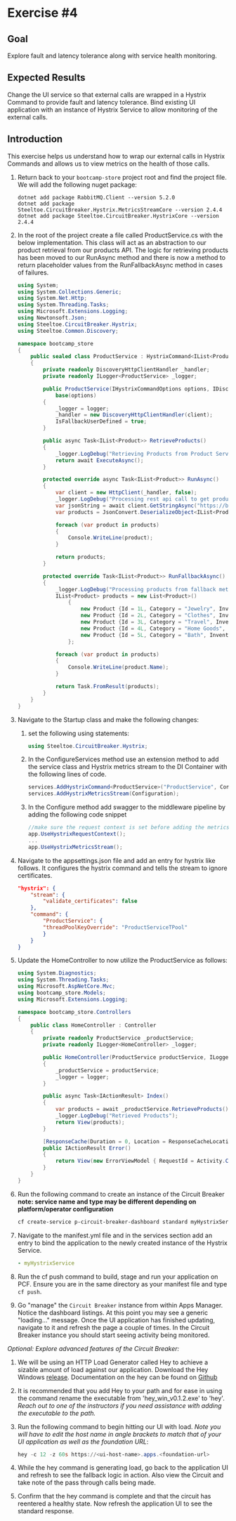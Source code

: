 # Exercise #4

## Goal

Explore fault and latency tolerance along with service health monitoring.

## Expected Results

Change the UI service so that external calls are wrapped in a Hystrix Command to provide fault and latency tolerance.  Bind existing UI application with an instance of Hystrix Service to allow monitoring of the external calls.

## Introduction

This exercise helps us understand how to wrap our external calls in Hystrix Commands and allows us to view metrics on the health of those calls.

1. Return back to your `bootcamp-store` project root and find the project file.  We will add the following nuget package:

    ```powerhsell
    dotnet add package RabbitMQ.Client --version 5.2.0
    dotnet add package Steeltoe.CircuitBreaker.Hystrix.MetricsStreamCore --version 2.4.4
    dotnet add package Steeltoe.CircuitBreaker.HystrixCore --version 2.4.4
    ```

2. In the root of the project create a file called ProductService.cs with the below implementation.  This class will act as an abstraction to our product retrieval from our products API.  The logic for retrieving products has been moved to our RunAsync method and there is now a method to return placeholder values from the RunFallbackAsync method in cases of failures.

    ```c#
    using System;
    using System.Collections.Generic;
    using System.Net.Http;
    using System.Threading.Tasks;
    using Microsoft.Extensions.Logging;
    using Newtonsoft.Json;
    using Steeltoe.CircuitBreaker.Hystrix;
    using Steeltoe.Common.Discovery;

    namespace bootcamp_store
    {
        public sealed class ProductService : HystrixCommand<IList<Product>>
        {
            private readonly DiscoveryHttpClientHandler _handler;
            private readonly ILogger<ProductService> _logger;

            public ProductService(IHystrixCommandOptions options, IDiscoveryClient client, ILogger<ProductService> logger) :
                base(options)
            {
                _logger = logger;
                _handler = new DiscoveryHttpClientHandler(client);
                IsFallbackUserDefined = true;
            }

            public async Task<IList<Product>> RetrieveProducts()
            {
                _logger.LogDebug("Retrieving Products from Product Service");
                return await ExecuteAsync();
            }

            protected override async Task<IList<Product>> RunAsync()
            {
                var client = new HttpClient(_handler, false);
                _logger.LogDebug("Processing rest api call to get products");
                var jsonString = await client.GetStringAsync("https://bootcamp-api-{initials}/api/products");
                var products = JsonConvert.DeserializeObject<IList<Product>>(jsonString);

                foreach (var product in products)
                {
                    Console.WriteLine(product);
                }

                return products;
            }

            protected override Task<IList<Product>> RunFallbackAsync()
            {
                _logger.LogDebug("Processing products from fallback method");
                IList<Product> products = new List<Product>()
                    {
                        new Product {Id = 1L, Category = "Jewelry", Inventory = 500, Name="Tennis Bracelet"},
                        new Product {Id = 2L, Category = "Clothes", Inventory = 17, Name="Chinos"},
                        new Product {Id = 3L, Category = "Travel", Inventory = 23, Name="Deluxe Suitcase"},
                        new Product {Id = 4L, Category = "Home Goods", Inventory = 53, Name="Light Bulbs"},
                        new Product {Id = 5L, Category = "Bath", Inventory = 20, Name="Hand Towels"}
                    };

                foreach (var product in products)
                {
                    Console.WriteLine(product.Name);
                }

                return Task.FromResult(products);
            }
        }
    }
    ```

3. Navigate to the Startup class and make the following changes:

   1. set the following using statements:

        ```c#
        using Steeltoe.CircuitBreaker.Hystrix;
        ```

   2. In the ConfigureServices method use an extension method to add the service class and Hystrix metrics stream to the DI Container with the following lines of code.

        ```c#
        services.AddHystrixCommand<ProductService>("ProductService", Configuration);
        services.AddHystrixMetricsStream(Configuration);
        ```

   3. In the Configure method add swagger to the middleware pipeline by adding the following code snippet

        ```c#
        //make sure the request context is set before adding the metrics stream middleware
        app.UseHystrixRequestContext();
        ...
        app.UseHystrixMetricsStream();
        ```

4. Navigate to the appsettings.json file and add an entry for hystrix like follows.  It configures the hystrix command and tells the stream to ignore certificates.

    ```json
    "hystrix": {
        "stream": {
            "validate_certificates": false
        },
        "command": {
            "ProductService": {
            "threadPoolKeyOverride": "ProductServiceTPool"
            }
        }
    }
    ```

5. Update the HomeController to now utilize the ProductService as follows:

    ```c#
    using System.Diagnostics;
    using System.Threading.Tasks;
    using Microsoft.AspNetCore.Mvc;
    using bootcamp_store.Models;
    using Microsoft.Extensions.Logging;

    namespace bootcamp_store.Controllers
    {
        public class HomeController : Controller
        {
            private readonly ProductService _productService;
            private readonly ILogger<HomeController> _logger;

            public HomeController(ProductService productService, ILogger<HomeController> logger)
            {
                _productService = productService;
                _logger = logger;
            }

            public async Task<IActionResult> Index()
            {
                var products = await _productService.RetrieveProducts();
                _logger.LogDebug("Retrieved Products");
                return View(products);
            }

            [ResponseCache(Duration = 0, Location = ResponseCacheLocation.None, NoStore = true)]
            public IActionResult Error()
            {
                return View(new ErrorViewModel { RequestId = Activity.Current?.Id ?? HttpContext.TraceIdentifier });
            }
        }
    }
    ```

6. Run the following command to create an instance of the Circuit Breaker
 **note: service name and type may be different depending on platform/operator configuration**

    ```powershell
    cf create-service p-circuit-breaker-dashboard standard myHystrixService
    ```

7. Navigate to the manifest.yml file and in the services section add an entry to bind the application to the newly created instance of the Hystrix Service.

    ```yml
    - myHystrixService
    ```

8. Run the cf push command to build, stage and run your application on PCF.  Ensure you are in the same directory as your manifest file and type `cf push`.

9. Go "manage" the `Circuit Breaker` instance from within Apps Manager. Notice the dashboard listings.  At this point you may see a generic "loading..." message. Once the UI application has finished updating, navigate to it and refresh the page a couple of times.  In the Circuit Breaker instance you should start seeing activity being monitored.

*Optional: Explore advanced features of the Circuit Breaker:*

1. We will be using an HTTP Load Generator called Hey to achieve a sizable amount of load against our application.  Download the Hey Windows [release](https://storage.googleapis.com/jblabs/dist/hey_win_v0.1.2.exe).  Documentation on the hey can be found on [Github](https://github.com/rakyll/hey)

2. It is recommended that you add Hey to your path and for ease in using the command rename the executable from 'hey_win_v0.1.2.exe' to 'hey'.  *Reach out to one of the instructors if you need assistance with adding the executable to the path.*

3. Run the following command to begin hitting our UI with load. *Note you will have to edit the host name in angle brackets to match that of your UI application as well as the foundation URL*:

    ```powershell
    hey -c 12 -z 60s https://<ui-host-name>.apps.<foundation-url>
    ```

4. While the hey command is generating load, go back to the application UI and refresh to see the fallback logic in action.  Also view the Circuit and take note of the pass through calls being made.

5. Confirm that the hey command is complete and that the circuit has reentered a healthy state.  Now refresh the application UI to see the standard response.
